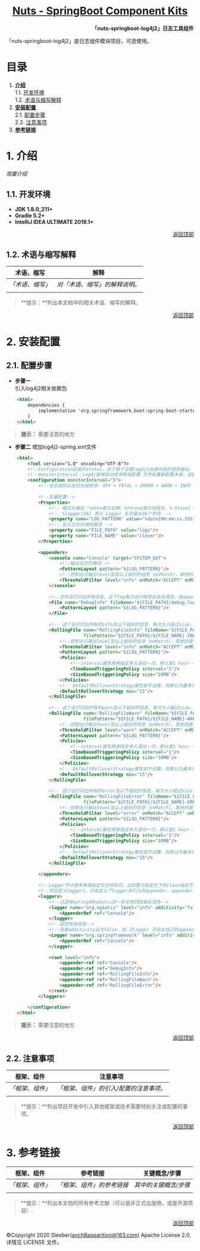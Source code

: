 <h1 align="center"><a href="README.md">Nuts - SpringBoot Component Kits</a></h1>  

**<p align="right">「nuts-springboot-log4j2」日志工具组件</p>**
「nuts-springboot-log4j2」是日志组件模块项目，可选使用。  
# <a id="nav">目录</a>

1. **[介绍](#info)**  
    1.1. [开发环境](#dev)  
    1.2. [术语与缩写解释](#word)
2. **[安装配置](#config)**  
    2.1. [配置步骤](#step)  
    2.2. [注意事项](#focus) 
3. **[参考链接](#ref)** 

# <a id="info">1. 介绍</a>
*简要介绍*    

## <a id="dev">1.1. 开发环境</a>  
- **JDK 1.8.0_211+**
- **Gradle 5.2+**
- **IntelliJ IDEA ULTIMATE 2019.1+**

<p align="right"><a href="#">返回顶部</a></p>  

## <a id="word">1.2. 术语与缩写解释</a>  
| 术语、缩写 | 解释 |
| --- | --- |
| *「术语、缩写」* | *对「术语、缩写」的解释说明。* |
| | |
> **提示：**列出本文档中的相关术语、缩写的解释。

<p align="right"><a href="#">返回顶部</a></p>  

# <a id="config">2. 安装配置</a>
## <a id="step">2.1. 配置步骤</a>  

+ **步骤一**  
    引入log4j2相关依赖包
```html
    <html>
        dependencies {
            implementation 'org.springframework.boot:spring-boot-starter-log4j2'
        }
    </html>
```  
> **提示：** 需要注意的地方  

+ **步骤二** 
    增加log4j2-spring.xml文件
```html
    <html>
        <?xml version="1.0" encoding="UTF-8"?>
        <!--Configuration后面的status，这个用于设置log4j2自身内部的信息输出，可以不设置，当设置成trace时，你会看到log4j2内部各种详细输出-->
        <!--monitorInterval：Log4j能够自动检测修改配置 文件和重新配置本身，设置间隔秒数-->
        <configuration monitorInterval="5">
            <!--日志级别以及优先级排序: OFF > FATAL > ERROR > WARN > INFO > DEBUG > TRACE > ALL -->
        
            <!--变量配置-->
            <Properties>
                <!-- 格式化输出：%date表示日期，%thread表示线程名，%-5level：级别从左显示5个字符宽度 %msg：日志消息，%n是换行符-->
                <!-- %logger{36} 表示 Logger 名字最长36个字符 -->
                <property name="LOG_PATTERN" value="%date{HH:mm:ss.SSS} [%thread] %-5level %logger{36} - %msg%n"/>
                <!-- 定义日志存储的路径 -->
                <property name="FILE_PATH" value="logs"/>
                <property name="FILE_NAME" value="clover"/>
            </Properties>
        
            <appenders>
                <console name="Console" target="SYSTEM_OUT">
                    <!--输出日志的格式-->
                    <PatternLayout pattern="${LOG_PATTERN}"/>
                    <!--控制台只输出level及其以上级别的信息（onMatch），其他的直接拒绝（onMismatch）-->
                    <ThresholdFilter level="info" onMatch="ACCEPT" onMismatch="DENY"/>
                </console>
        
                <!--文件会打印出所有信息，这个log每次运行程序会自动清空，由append属性决定，适合临时测试用-->
                <File name="DebugInfo" fileName="${FILE_PATH}/debug.log" append="false">
                    <PatternLayout pattern="${LOG_PATTERN}"/>
                </File>
        
                <!-- 这个会打印出所有的info及以下级别的信息，每次大小超过size，则这size大小的日志会自动存入按年份-月份建立的文件夹下面并进行压缩，作为存档-->
                <RollingFile name="RollingFileInfo" fileName="${FILE_PATH}/info.log"
                             filePattern="${FILE_PATH}/${FILE_NAME}-INFO-%d{yyyy-MM-dd}_%i.log.gz">
                    <!--控制台只输出level及以上级别的信息（onMatch），其他的直接拒绝（onMismatch）-->
                    <ThresholdFilter level="info" onMatch="ACCEPT" onMismatch="DENY"/>
                    <PatternLayout pattern="${LOG_PATTERN}"/>
                    <Policies>
                        <!--interval属性用来指定多久滚动一次，默认是1 hour-->
                        <TimeBasedTriggeringPolicy interval="1"/>
                        <SizeBasedTriggeringPolicy size="10MB"/>
                    </Policies>
                    <!-- DefaultRolloverStrategy属性如不设置，则默认为最多同一文件夹下7个文件开始覆盖-->
                    <DefaultRolloverStrategy max="15"/>
                </RollingFile>
        
                <!-- 这个会打印出所有的warn及以下级别的信息，每次大小超过size，则这size大小的日志会自动存入按年份-月份建立的文件夹下面并进行压缩，作为存档-->
                <RollingFile name="RollingFileWarn" fileName="${FILE_PATH}/warn.log"
                             filePattern="${FILE_PATH}/${FILE_NAME}-WARN-%d{yyyy-MM-dd}_%i.log.gz">
                    <!--控制台只输出level及以上级别的信息（onMatch），其他的直接拒绝（onMismatch）-->
                    <ThresholdFilter level="warn" onMatch="ACCEPT" onMismatch="DENY"/>
                    <PatternLayout pattern="${LOG_PATTERN}"/>
                    <Policies>
                        <!--interval属性用来指定多久滚动一次，默认是1 hour-->
                        <TimeBasedTriggeringPolicy interval="1"/>
                        <SizeBasedTriggeringPolicy size="10MB"/>
                    </Policies>
                    <!-- DefaultRolloverStrategy属性如不设置，则默认为最多同一文件夹下7个文件开始覆盖-->
                    <DefaultRolloverStrategy max="15"/>
                </RollingFile>
        
                <!-- 这个会打印出所有的error及以下级别的信息，每次大小超过size，则这size大小的日志会自动存入按年份-月份建立的文件夹下面并进行压缩，作为存档-->
                <RollingFile name="RollingFileError" fileName="${FILE_PATH}/error.log"
                             filePattern="${FILE_PATH}/${FILE_NAME}-ERROR-%d{yyyy-MM-dd}_%i.log.gz">
                    <!--控制台只输出level及以上级别的信息（onMatch），其他的直接拒绝（onMismatch）-->
                    <ThresholdFilter level="error" onMatch="ACCEPT" onMismatch="DENY"/>
                    <PatternLayout pattern="${LOG_PATTERN}"/>
                    <Policies>
                        <!--interval属性用来指定多久滚动一次，默认是1 hour-->
                        <TimeBasedTriggeringPolicy interval="1"/>
                        <SizeBasedTriggeringPolicy size="10MB"/>
                    </Policies>
                    <!-- DefaultRolloverStrategy属性如不设置，则默认为最多同一文件夹下7个文件开始覆盖-->
                    <DefaultRolloverStrategy max="15"/>
                </RollingFile>
        
            </appenders>
        
            <!--Logger节点用来单独指定日志的形式，比如要为指定包下的class指定不同的日志级别等。-->
            <!--然后定义loggers，只有定义了logger并引入的appender，appender才会生效-->
            <loggers>
                <!--过滤掉spring和mybatis的一些无用的DEBUG信息-->
                <logger name="org.mybatis" level="info" additivity="false">
                    <AppenderRef ref="Console"/>
                </logger>
                <!--监控系统信息-->
                <!--若是additivity设为false，则 子Logger 只会在自己的appender里输出，而不会在 父Logger 的appender里输出。-->
                <Logger name="org.springframework" level="info" additivity="false">
                    <AppenderRef ref="Console"/>
                </Logger>
        
                <root level="info">
                    <appender-ref ref="Console"/>
                    <appender-ref ref="DebugInfo"/>
                    <appender-ref ref="RollingFileInfo"/>
                    <appender-ref ref="RollingFileWarn"/>
                    <appender-ref ref="RollingFileError"/>
                </root>
            </loggers>
        
        </configuration>
    </html>
```  
> **提示：** 需要注意的地方  


<p align="right"><a href="#">返回顶部</a></p>  

## <a id="focus">2.2. 注意事项</a>
| 框架、组件 | 注意事项 |
| --- | --- |
| *「框架、组件」* | *「框架、组件」的引入/配置的注意事项。* |
| | |

> **提示：**列出项目开发中引入其他框架或技术需要特别关注或配置的事项。

<p align="right"><a href="#">返回顶部</a></p>  

# <a id="ref">3. 参考链接</a>  
| 框架、组件 | 参考链接 | 关键概念/步骤 |
| --- | --- | --- |
| *「框架、组件」* | *「框架、组件」的参考链接* |  *其中的关键概念/步骤* |
| | | |

> **提示：**列出本文档的所有参考文献（可以是非正式出版物，或是开源项目）.  

<p align="right"><a href="#">返回顶部</a></p>  

&copy;Copyright 2020 Sleeber(anch8apparition@163.com) Apache License 2.0, 详情见 LICENSE 文件。
